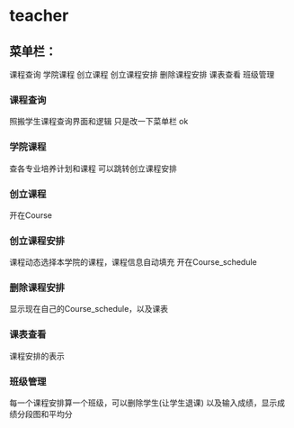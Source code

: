 # teacher
## 菜单栏：
课程查询 学院课程 创立课程 创立课程安排 删除课程安排 课表查看 班级管理

### 课程查询
照搬学生课程查询界面和逻辑 只是改一下菜单栏
ok

### 学院课程
查各专业培养计划和课程 可以跳转创立课程安排

### 创立课程
开在Course

### 创立课程安排
课程动态选择本学院的课程，课程信息自动填充
开在Course_schedule

### 删除课程安排
显示现在自己的Course_schedule，以及课表

### 课表查看
课程安排的表示

### 班级管理
每一个课程安排算一个班级，可以删除学生(让学生退课) 以及输入成绩，显示成绩分段图和平均分
